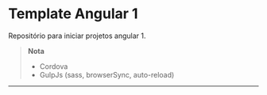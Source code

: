 Template Angular 1
===================

Repositório para iniciar projetos angular 1.

> **Nota**
> - Cordova
> - GulpJs (sass, browserSync, auto-reload)


----------
